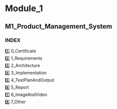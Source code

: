 # Module_1
## M1_Product_Management_System
### INDEX
:one: 0_Certificate</br>
:two: 1_Requirements</br>
:three: 2_Architecture</br>
:four: 3_Implementation</br>
:five: 4_TestPlanAndOutput</br>
:six: 5_Report</br>
:seven: 6_ImageAndVideo</br>
:eight: 7_Other</br>

